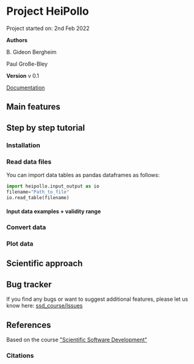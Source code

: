 # Project HeiPollo
Project started on: 2nd Feb 2022

**Authors**

B. Gideon Bergheim

Paul Große-Bley

**Version**
v 0.1

[Documentation](https://ssd-course.readthedocs.io/en/latest/)

## Main features

## Step by step tutorial

### Installation

### Read data files
You can import data tables as pandas dataframes as follows:

```python
import heipollo.input_output as io
filename="Path_to_file"
io.read_table(filename)
```

#### Input data examples + validity range

### Convert data


### Plot data

## Scientific approach

## Bug tracker
If you find any bugs or want to suggest additional features, please let us know here:
[ssd_course/Issues](https://github.com/pauleonix/ssd_course/issues)


## References
Based on the course ["Scientific Software Development" ](https://github.com/ssciwr/sustainable_development_course)

### Citations
